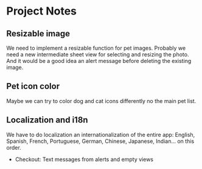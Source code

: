 # Project Notes

## Resizable image
We need to implement a resizable function for pet images. Probably we need a new intermediate sheet view for selecting and resizing the photo. And it would be a good idea an alert message before deleting the existing image.


## Pet icon color
Maybe we can try to color dog and cat icons differently no the main pet list.


## Localization and i18n
We have to do localization an internationalization of the entire app: English, Spanish, French, Portuguese, German, Chinese, Japanese, Indian... on this order. 
* Checkout: Text messages from alerts and empty views


<!--## Trim spaces
We need to trim all final and first blank spaces before save on the data base.-->
